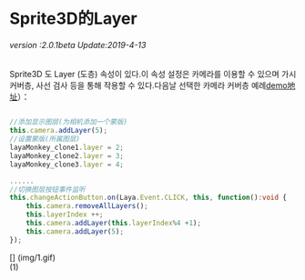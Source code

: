 # Sprite3D的Layer

###### *version :2.0.1beta   Update:2019-4-13*

Sprite3D 도 Layer (도층) 속성이 있다.이 속성 설정은 카메라를 이용할 수 있으며 가시 커버층, 사선 검사 등을 통해 작용할 수 있다.다음날 선택한 카메라 커버층 예례[demo地址](https://layaair.ldc.layabox.com/demo2/?language=ch&category=3d&group=Camera&name=CameraLayer)）：


```typescript

//添加显示图层(为相机添加一个蒙版)
this.camera.addLayer(5);
//设置蒙版(所属图层)
layaMonkey_clone1.layer = 2;
layaMonkey_clone2.layer = 3;
layaMonkey_clone3.layer = 4;

......
//切换图层按钮事件监听
this.changeActionButton.on(Laya.Event.CLICK, this, function():void {
    this.camera.removeAllLayers();
    this.layerIndex ++;
    this.camera.addLayer(this.layerIndex%4 +1);
    this.camera.addLayer(5);
});
```


[] (img/1.gif)<br>(1)
